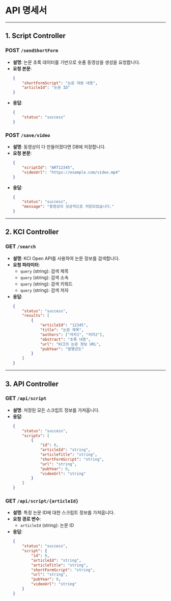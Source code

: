 # API 명세서

---

## 1. Script Controller

### **POST** `/sendShortForm`
- **설명**: 논문 초록 데이터를 기반으로 숏폼 동영상을 생성을 요청합니다.
- **요청 본문**:
    ```json
    {
        "shortFormScript": "논문 대본 내용",
        "articleId": "논문 ID"
    }
    ```
- **응답**:
    ```json
    {
        "status": "success"
    }
    ```

### **POST** `/save/video`
- **설명**: 동영상이 다 만들어졌다면 DB에 저장합니다.
- **요청 본문**:
    ```json
    {
        "scriptId": "ART12345",
        "videoUrl": "https://example.com/video.mp4"
    }
    ```
- **응답**:
    ```json
    {
        "status": "success",
        "message": "동영상이 성공적으로 저장되었습니다."
    }
    ```

---

## 2. KCI Controller

### **GET** `/search`
- **설명**: KCI Open API를 사용하여 논문 정보를 검색합니다.
- **요청 파라미터**:
    - `query` (string): 검색 제목
    - `query` (string): 검색 소속
    - `query` (string): 검색 키워드
    - `query` (string): 검색 저자
- **응답**:
    ```json
    {
        "status": "success",
        "results": [
            {
                "articleId": "12345",
                "title": "논문 제목",
                "authors": ["저자1", "저자2"],
                "abstract": "초록 내용",
                "url": "KCI의 논문 정보 URL",
                "pubYear": "발행년도"
            }
        ]
    }
    ```

---

## 3. API Controller

### **GET** `/api/script`
- **설명**: 저장된 모든 스크립트 정보를 가져옵니다.
- **응답**:
    ```json
    {
        "status": "success",
        "scripts": [
            {
                "id": 0,
                "articleId": "string",
                "articleTitle": "string",
                "shortFormScript": "string",
                "url": "string",
                "pubYear": 0,
                "videoUrl": "string"
            }
        ]
    }
    ```

### **GET** `/api/script/{articleId}`
- **설명**: 특정 논문 ID에 대한 스크립트 정보를 가져옵니다.
- **요청 경로 변수**:
    - `articleId` (string): 논문 ID
- **응답**:
    ```json
    {
        "status": "success",
        "script": {
            "id": 0,
            "articleId": "string",
            "articleTitle": "string",
            "shortFormScript": "string",
            "url": "string",
            "pubYear": 0,
            "videoUrl": "string"
        }
    }
    ```
